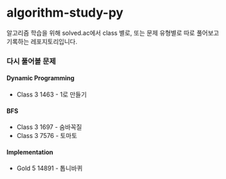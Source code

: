 # algorithm-study-py

알고리즘 학습을 위해 solved.ac에서 class 별로, 또는 문제 유형별로 따로 풀어보고 기록하는 레포지토리입니다.

### 다시 풀어볼 문제

#### Dynamic Programming

- Class 3 1463 - 1로 만들기

#### BFS
- Class 3 1697 - 숨바꼭질
- Class 3 7576 - 토마토

#### Implementation
- Gold 5 14891 - 톱니바퀴